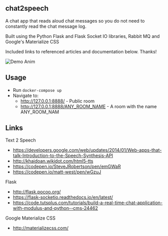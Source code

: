 ## chat2speech

A chat app that reads aloud chat messages so you do not need to constantly read the chat message log.

Built using the Python Flask and Flask Socket IO libraries, Rabbit MQ and Google's Materialize CSS

Included links to referenced articles and documentation below. Thanks!

![Demo Anim](https://github.com/khilnani/chat2speech/blob/master/images/demo.gif?raw=true "Demo Anim")

## Usage

- Run `docker-compose up`
- Navigate to:
  - http://127.0.0.1:8888/ - Public room
  - http://127.0.0.1:8888/ANY_ROOM_NAME - A room with the name ANY_ROOM_NAM

## Links

Text 2 Speech

- https://developers.google.com/web/updates/2014/01/Web-apps-that-talk-Introduction-to-the-Speech-Synthesis-API
- http://khaidoan.wikidot.com/html5-tts
- https://codepen.io/SteveJRobertson/pen/emGWaR
- https://codepen.io/matt-west/pen/wGzuJ

Flask

- http://flask.pocoo.org/
- https://flask-socketio.readthedocs.io/en/latest/
- https://code.tutsplus.com/tutorials/build-a-real-time-chat-application-with-modulus-and-python--cms-24462

Google Materialize CSS

- http://materializecss.com/
